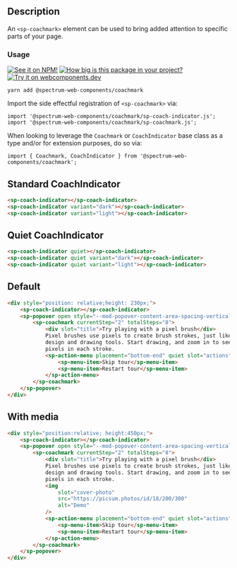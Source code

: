 ## Description

An `<sp-coachmark>` element can be used to bring added attention to specific parts of your page.

### Usage

[![See it on NPM!](https://img.shields.io/npm/v/@spectrum-web-components/coachmark?style=for-the-badge)](https://www.npmjs.com/package/@spectrum-web-components/coachmark)
[![How big is this package in your project?](https://img.shields.io/bundlephobia/minzip/@spectrum-web-components/coachmark?style=for-the-badge)](https://bundlephobia.com/result?p=@spectrum-web-components/coachmark)
[![Try it on webcomponents.dev](https://img.shields.io/badge/Try%20it%20on-webcomponents.dev-green?style=for-the-badge)](https://webcomponents.dev/edit/collection/fO75441E1Q5ZlI0e9pgq/Z611FV1zeF0CLBLVHNFY/src/index.ts)

```
yarn add @spectrum-web-components/coachmark
```

Import the side effectful registration of `<sp-coachmark>` via:

```
import '@spectrum-web-components/coachmark/sp-coach-indicator.js';
import '@spectrum-web-components/coachmark/sp-coachmark.js';
```

When looking to leverage the `Coachmark` or `CoachIndicator` base class as a type and/or for extension purposes, do so via:

```
import { Coachmark, CoachIndicator } from '@spectrum-web-components/coachmark';
```

## Standard CoachIndicator

```html
<sp-coach-indicator></sp-coach-indicator>
<sp-coach-indicator variant="dark"></sp-coach-indicator>
<sp-coach-indicator variant="light"></sp-coach-indicator>
```

## Quiet CoachIndicator

```html
<sp-coach-indicator quiet></sp-coach-indicator>
<sp-coach-indicator quiet variant="dark"></sp-coach-indicator>
<sp-coach-indicator quiet variant="light"></sp-coach-indicator>
```

## Default

```html
<div style="position: relative;height: 230px;">
    <sp-coach-indicator></sp-coach-indicator>
    <sp-popover open style="--mod-popover-content-area-spacing-vertical:0">
        <sp-coachmark currentStep="2" totalSteps="8">
            <div slot="title">Try playing with a pixel brush</div>
            Pixel brushes use pixels to create brush strokes, just like in other
            design and drawing tools. Start drawing, and zoom in to see the
            pixels in each stroke.
            <sp-action-menu placement="bottom-end" quiet slot="actions">
                <sp-menu-item>Skip tour</sp-menu-item>
                <sp-menu-item>Restart tour</sp-menu-item>
            </sp-action-menu>
        </sp-coachmark>
    </sp-popover>
</div>
```

## With media

```html
<div style="position:relative; height:450px;">
    <sp-coach-indicator></sp-coach-indicator>
    <sp-popover open style="--mod-popover-content-area-spacing-vertical:0">
        <sp-coachmark currentStep="2" totalSteps="8">
            <div slot="title">Try playing with a pixel brush</div>
            Pixel brushes use pixels to create brush strokes, just like in other
            design and drawing tools. Start drawing, and zoom in to see the
            pixels in each stroke.
            <img
                slot="cover-photo"
                src="https://picsum.photos/id/18/200/300"
                alt="Demo"
            />
            <sp-action-menu placement="bottom-end" quiet slot="actions">
                <sp-menu-item>Skip tour</sp-menu-item>
                <sp-menu-item>Restart tour</sp-menu-item>
            </sp-action-menu>
        </sp-coachmark>
    </sp-popover>
</div>
```

